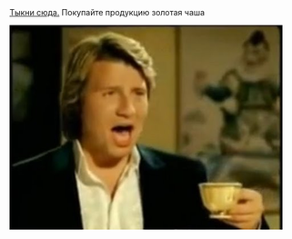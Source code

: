 <html>
    <body>
        <a href="https://www.youtube.com/watch?v=AJVNYYS_Fjg&t=17s">Тыкни сюда.</a>
        Покупайте продукцию золотая чаша
        <p>
            <img src="hqdefault.jpg" width="480" height="360" alt="" />
        </p>
    </body>
</html>
